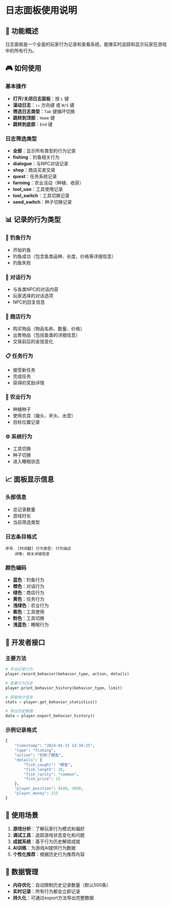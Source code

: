 # 日志面板使用说明

## 🎯 功能概述

日志面板是一个全面的玩家行为记录和查看系统，能够实时追踪和显示玩家在游戏中的所有行为。

## 🎮 如何使用

### 基本操作
- **打开/关闭日志面板**：按 `L` 键
- **滚动日志**：`↑↓` 方向键 或 `W/S` 键
- **筛选日志类型**：`Tab` 键循环切换
- **跳转到顶部**：`Home` 键
- **跳转到底部**：`End` 键

### 日志筛选类型
- **全部**：显示所有类型的行为记录
- **fishing**：钓鱼相关行为
- **dialogue**：与NPC对话记录
- **shop**：商店买卖交易
- **quest**：任务系统记录
- **farming**：农业活动（种植、收获）
- **tool_use**：工具使用记录
- **tool_switch**：工具切换记录
- **seed_switch**：种子切换记录

## 📊 记录的行为类型

### 🎣 钓鱼行为
- 开始钓鱼
- 钓鱼成功（包含鱼类品种、长度、价格等详细信息）
- 钓鱼失败

### 💬 对话行为
- 与各类NPC的对话内容
- 玩家选择的对话选项
- NPC的回复信息

### 🛒 商店行为
- 购买物品（物品名称、数量、价格）
- 出售物品（包括鱼类的详细信息）
- 交易前后的金钱变化

### 📋 任务行为
- 接受新任务
- 完成任务
- 获得的奖励详情

### 🌱 农业行为
- 种植种子
- 使用农具（锄头、斧头、水壶）
- 目标位置记录

### ⚙️ 系统行为
- 工具切换
- 种子切换
- 进入睡眠状态

## 📈 面板显示信息

### 头部信息
- 总记录数量
- 游戏时长
- 当前筛选类型

### 日志条目格式
```
序号. [时间戳] 行为类型: 行为描述
    详情: 相关详细信息
```

### 颜色编码
- **蓝色**：钓鱼行为
- **橙色**：对话行为  
- **绿色**：商店行为
- **黄色**：任务行为
- **浅绿色**：农业行为
- **紫色**：工具使用
- **粉色**：工具切换
- **浅蓝色**：睡眠行为

## 🔧 开发者接口

### 主要方法
```python
# 手动记录行为
player.record_behavior(behavior_type, action, details)

# 查看行为历史
player.print_behavior_history(behavior_type, limit)

# 获取统计信息
stats = player.get_behavior_statistics()

# 导出历史数据
data = player.export_behavior_history()
```

### 示例记录格式
```python
{
    "timestamp": "2024-01-15 14:30:25",
    "type": "fishing",
    "action": "钓到了鲤鱼", 
    "details": {
        "fish_caught": "鲤鱼",
        "fish_length": 28,
        "fish_rarity": "common",
        "fish_price": 15
    },
    "player_position": (640, 360),
    "player_money": 215
}
```

## 🎯 使用场景

1. **游戏分析**：了解玩家行为模式和偏好
2. **调试工具**：追踪游戏状态变化和问题
3. **成就系统**：基于行为历史解锁成就
4. **AI训练**：为游戏AI提供行为数据
5. **个性化推荐**：根据历史行为推荐内容

## 💾 数据管理

- **内存优化**：自动限制历史记录数量（默认500条）
- **实时记录**：所有行为都会立即记录
- **持久化**：可通过export方法导出完整数据 